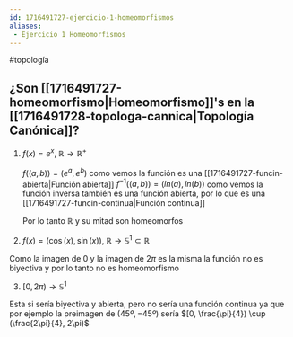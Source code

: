 ```yaml
---
id: 1716491727-ejercicio-1-homeomorfismos
aliases:
 - Ejercicio 1 Homeomorfismos
---
```


#topología  

## ¿Son [[1716491727-homeomorfismo|Homeomorfismo]]'s en la [[1716491728-topologa-cannica|Topología Canónica]]?

1. $f(x)=e^x, \; \mathbb{R} \rightarrow \mathbb{R}^+$
	
	$f((a,b)) = (e^a, e^b)$ como vemos la función es una [[1716491727-funcin-abierta|Función abierta]]
	$f^{-1}((a, b)) = (ln(a), ln(b))$ como vemos la función inversa también es una función abierta, por lo que es una [[1716491727-funcin-continua|Función continua]]

	Por lo tanto $\mathbb{R}$ y su mitad son homeomorfos

2. $f(x) = (\cos(x), \sin(x)), \; \mathbb{R} \rightarrow \mathbb{S}^1 \subset \mathbb{R}$

Como la imagen de 0 y la imagen de $2\pi$ es la misma la función no es biyectiva y por lo tanto no es homeomorfismo

3. $[0,2\pi) \rightarrow \mathbb{S}^1$

Esta si sería biyectiva y abierta, pero no sería una función continua ya que por ejemplo la preimagen de $(45º, -45º)$ sería $[0, \frac{\pi}{4}) \cup (\frac{2\pi}{4}, 2\pi)$
